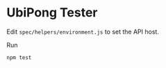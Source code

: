 UbiPong Tester
==============

Edit `spec/helpers/environment.js` to set the API host.

Run

```
npm test
```
